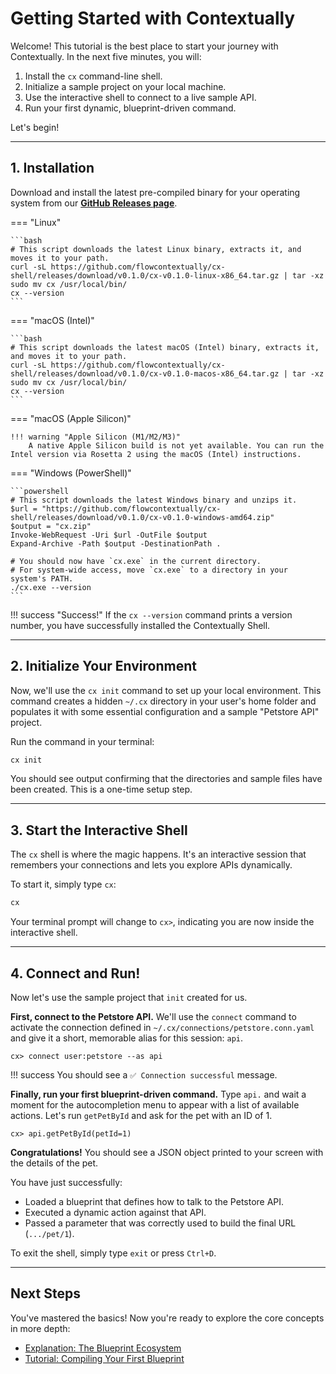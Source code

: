 # Getting Started with Contextually

Welcome! This tutorial is the best place to start your journey with Contextually. In the next five minutes, you will:

1.  Install the `cx` command-line shell.
2.  Initialize a sample project on your local machine.
3.  Use the interactive shell to connect to a live sample API.
4.  Run your first dynamic, blueprint-driven command.

Let's begin!

---

## 1. Installation

Download and install the latest pre-compiled binary for your operating system from our [**GitHub Releases page**](https://github.com/flowcontextually/cx-shell/releases).

=== "Linux"

    ```bash
    # This script downloads the latest Linux binary, extracts it, and moves it to your path.
    curl -sL https://github.com/flowcontextually/cx-shell/releases/download/v0.1.0/cx-v0.1.0-linux-x86_64.tar.gz | tar -xz
    sudo mv cx /usr/local/bin/
    cx --version
    ```

=== "macOS (Intel)"

    ```bash
    # This script downloads the latest macOS (Intel) binary, extracts it, and moves it to your path.
    curl -sL https://github.com/flowcontextually/cx-shell/releases/download/v0.1.0/cx-v0.1.0-macos-x86_64.tar.gz | tar -xz
    sudo mv cx /usr/local/bin/
    cx --version
    ```

=== "macOS (Apple Silicon)"

    !!! warning "Apple Silicon (M1/M2/M3)"
        A native Apple Silicon build is not yet available. You can run the Intel version via Rosetta 2 using the macOS (Intel) instructions.

=== "Windows (PowerShell)"

    ```powershell
    # This script downloads the latest Windows binary and unzips it.
    $url = "https://github.com/flowcontextually/cx-shell/releases/download/v0.1.0/cx-v0.1.0-windows-amd64.zip"
    $output = "cx.zip"
    Invoke-WebRequest -Uri $url -OutFile $output
    Expand-Archive -Path $output -DestinationPath .

    # You should now have `cx.exe` in the current directory.
    # For system-wide access, move `cx.exe` to a directory in your system's PATH.
    ./cx.exe --version
    ```

!!! success "Success!"
If the `cx --version` command prints a version number, you have successfully installed the Contextually Shell.

---

## 2. Initialize Your Environment

Now, we'll use the `cx init` command to set up your local environment. This command creates a hidden `~/.cx` directory in your user's home folder and populates it with some essential configuration and a sample "Petstore API" project.

Run the command in your terminal:

```bash
cx init
```

You should see output confirming that the directories and sample files have been created. This is a one-time setup step.

---

## 3. Start the Interactive Shell

The `cx` shell is where the magic happens. It's an interactive session that remembers your connections and lets you explore APIs dynamically.

To start it, simply type `cx`:

```bash
cx
```

Your terminal prompt will change to `cx>`, indicating you are now inside the interactive shell.

---

## 4. Connect and Run!

Now let's use the sample project that `init` created for us.

**First, connect to the Petstore API.** We'll use the `connect` command to activate the connection defined in `~/.cx/connections/petstore.conn.yaml` and give it a short, memorable alias for this session: `api`.

```
cx> connect user:petstore --as api
```

!!! success
You should see a `✅ Connection successful` message.

**Finally, run your first blueprint-driven command.** Type `api.` and wait a moment for the autocompletion menu to appear with a list of available actions. Let's run `getPetById` and ask for the pet with an ID of 1.

```
cx> api.getPetById(petId=1)
```

**Congratulations!** You should see a JSON object printed to your screen with the details of the pet.

You have just successfully:

- Loaded a blueprint that defines how to talk to the Petstore API.
- Executed a dynamic action against that API.
- Passed a parameter that was correctly used to build the final URL (`.../pet/1`).

To exit the shell, simply type `exit` or press `Ctrl+D`.

---

## Next Steps

You've mastered the basics! Now you're ready to explore the core concepts in more depth:

- [Explanation: The Blueprint Ecosystem](../explanation/blueprint-ecosystem.md)
- [Tutorial: Compiling Your First Blueprint](../tutorials/compiling-a-blueprint.md)
